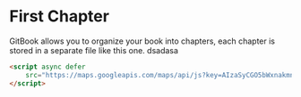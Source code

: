 # First Chapter

GitBook allows you to organize your book into chapters, each chapter is stored in a separate file like this one.
dsadasa
```html
<script async defer
    src="https://maps.googleapis.com/maps/api/js?key=AIzaSyCGO5bWxnakmnsDVzWrhMhLqACbbwLf6JA&callback=initMap">
</script>
```